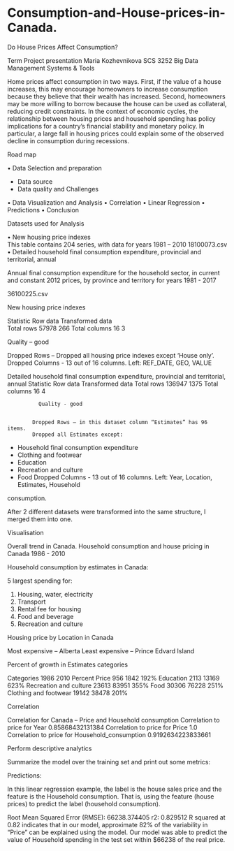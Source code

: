 # Consumption-and-House-prices-in-Canada.
Do House Prices Affect Consumption?


Term Project presentation
Maria Kozhevnikova
SCS 3252 Big Data Management Systems & Tools

Home prices affect consumption in two ways. 
First, if the value of a house increases, this may encourage homeowners to increase consumption because they believe that their wealth has increased. 
Second, homeowners may be more willing to borrow because the house can be used as collateral, reducing credit constraints. In the context of economic cycles, the relationship between housing prices and household spending has policy implications for a country’s financial stability and monetary policy.
 In particular, a large fall in housing prices could explain some of the observed decline in consumption during recessions.



Road map

•	Data Selection and preparation
-	Data source 
-	Data quality and Challenges

•	Data Visualization and Analysis
•	Correlation
•	Linear Regression
•	Predictions
•	Conclusion


Datasets used for Analysis

•	New housing price indexes  
             This table contains 204 series, with data for years 1981 – 2010
             18100073.csv
•	Detailed household final consumption expenditure, provincial and territorial, annual

Annual final consumption expenditure for the household sector, in current and constant 2012 prices, by province and territory for years 1981 - 2017

36100225.csv

New housing price indexes

Statistic	Row data	Transformed data	
Total rows	57978	266	
Total columns	16	3	

Quality – good
 

Dropped Rows – Dropped all housing price indexes except ‘House only’.
Dropped Columns - 13 out of 16 columns. Left: REF_DATE, GEO, VALUE
 

Detailed household final consumption expenditure, provincial and territorial, annual
Statistic	Row data	Transformed data
Total rows	136947	1375
Total columns	16	4

              Quality - good
 

            Dropped Rows – in this dataset column “Estimates” has 96 items.
            Dropped all Estimates except:
-	Household final consumption expenditure
-	Clothing and footwear
-	Education
-	Recreation and culture
-	Food
            Dropped Columns - 13 out of 16 columns. Left: Year, Location, Estimates, Household 

consumption.  
 
After 2 different datasets were transformed into the same structure, I merged them into one.
 
Visualisation

Overall trend in Canada.
Household consumption and house pricing in Canada  1986 - 2010

 	 

Household consumption by estimates in Canada: 

5 largest spending for:
1)	Housing, water, electricity
2)	Transport
3)	Rental fee for housing
4)	Food and beverage
5)	Recreation and culture

Housing price by Location in Canada

Most expensive – Alberta
Least expensive – Prince Edvard Island
 

Percent of growth in Estimates categories

Categories	1986	2010	Percent
Price	956	1842	192%
Education	2113	13169	623%
Recreation and culture	23613	83951	355%
Food	30306	76228	251%
Clothing and footwear	19142	38478	201%

Correlation

Correlation for Canada – Price and Household consumption
Correlation to price for Year 0.85868432131384
Correlation to price for Price 1.0 
Correlation to price for Household_consumption 0.9192634223833661

Perform descriptive analytics
 
Summarize the model over the training set and print out some metrics:
  

Predictions:

In this linear regression example, the label is the house sales price and the feature is the Household consumption. That is, using the feature (house prices) to predict the label (household consumption).
 
 
Root Mean Squared Error (RMSE):  66238.374405 
r2: 0.829512
R squared at 0.82 indicates that in our model, approximate 82% of the variability in “Price” can be explained using the model.
Our model was able to predict the value of Household spending in the test set within $66238 of the real price.

